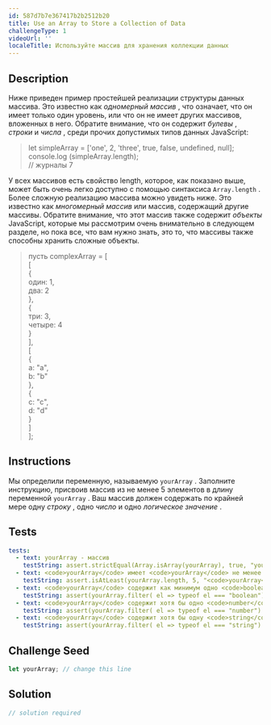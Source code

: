 ```yaml
---
id: 587d7b7e367417b2b2512b20
title: Use an Array to Store a Collection of Data
challengeType: 1
videoUrl: ''
localeTitle: Используйте массив для хранения коллекции данных
---
```


## Description
<section id="description"> Ниже приведен пример простейшей реализации структуры данных массива. Это известно как <dfn>одномерный массив</dfn> , что означает, что он имеет только один уровень, или что он не имеет других массивов, вложенных в него. Обратите внимание, что он содержит <dfn>булевы</dfn> , <dfn>строки</dfn> и <dfn>числа</dfn> , среди прочих допустимых типов данных JavaScript: <blockquote> let simpleArray = [&#39;one&#39;, 2, &#39;three&#39;, true, false, undefined, null]; <br> console.log (simpleArray.length); <br> // журналы 7 </blockquote> У всех массивов есть свойство length, которое, как показано выше, может быть очень легко доступно с помощью синтаксиса <code>Array.length</code> . Более сложную реализацию массива можно увидеть ниже. Это известно как <dfn>многомерный массив</dfn> или массив, содержащий другие массивы. Обратите внимание, что этот массив также содержит <dfn>объекты</dfn> JavaScript, которые мы рассмотрим очень внимательно в следующем разделе, но пока все, что вам нужно знать, это то, что массивы также способны хранить сложные объекты. <blockquote> пусть complexArray = [ <br> [ <br> { <br> один: 1, <br> два: 2 <br> }, <br> { <br> три: 3, <br> четыре: 4 <br> } <br> ], <br> [ <br> { <br> a: &quot;a&quot;, <br> b: &quot;b&quot; <br> }, <br> { <br> c: &quot;c&quot;, <br> d: &quot;d&quot; <br> } <br> ] <br> ]; </blockquote></section>

## Instructions
<section id="instructions"> Мы определили переменную, называемую <code>yourArray</code> . Заполните инструкцию, присвоив массив из не менее 5 элементов в длину переменной <code>yourArray</code> . Ваш массив должен содержать по крайней мере одну <dfn>строку</dfn> , одно <dfn>число</dfn> и одно <dfn>логическое значение</dfn> . </section>

## Tests
<section id='tests'>

```yml
tests:
  - text: yourArray - массив
    testString: assert.strictEqual(Array.isArray(yourArray), true, "yourArray is an array");
  - text: <code>yourArray</code> имеет <code>yourArray</code> не менее 5 элементов
    testString: assert.isAtLeast(yourArray.length, 5, "<code>yourArray</code> is at least 5 elements long");
  - text: <code>yourArray</code> содержит как минимум одно <code>boolean</code>
    testString: assert(yourArray.filter( el => typeof el === "boolean").length >= 1, "<code>yourArray</code> contains at least one <code>boolean</code>");
  - text: <code>yourArray</code> содержит хотя бы одно <code>number</code>
    testString: assert(yourArray.filter( el => typeof el === "number").length >= 1, "<code>yourArray</code> contains at least one <code>number</code>");
  - text: <code>yourArray</code> содержит хотя бы одну <code>string</code>
    testString: assert(yourArray.filter( el => typeof el === "string").length >= 1, "<code>yourArray</code> contains at least one <code>string</code>");

```

</section>

## Challenge Seed
<section id='challengeSeed'>

<div id='js-seed'>

```js
let yourArray; // change this line

```

</div>



</section>

## Solution
<section id='solution'>

```js
// solution required
```
</section>
